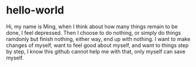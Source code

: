 # hello-world

Hi, my name is Ming, when I think about how many things remain to be done, I feel depressed.
Then I choose to do nothing, or simply do things ramdonly but finish nothing, either way, end 
up with nothing. I want to make changes of myself, want to feel good about myself, and want
to things step by step, I know this github cannot help me with that, only myself can save myself.

